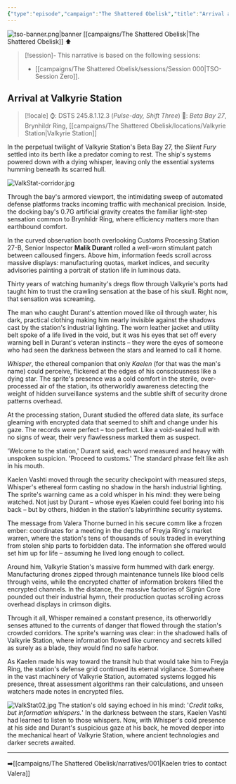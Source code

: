 ```yaml
---
{"type":"episode","campaign":"The Shattered Obelisk","title":"Arrival at Valkyrie Station","episode":"TSO-000","aliases":["Arrival at Valkyrie Station"],"location":"Valkyrie Station","tools":["Claude"],"dg-publish":true,"dg-permalink":"the-shattered-obelisk/000","dg-note-icon":"starforged","dg-metatags":{"og:title":"Arrival at Valkyrie Station","description":"TSO-000: Kaelen Vashti arrives at Valkyrie Station.","og:image":"/img/user/Campaigns/The%20Shattered%20Obelisk/images/tso-banner.png"},"cssclasses":["banner","starforged"],"permalink":"/the-shattered-obelisk/000/","metatags":{"og:title":"Arrival at Valkyrie Station","description":"TSO-000: Kaelen Vashti arrives at Valkyrie Station.","og:image":"/img/user/Campaigns/The%20Shattered%20Obelisk/images/tso-banner.png"},"contentClasses":"banner starforged","dgPassFrontmatter":true,"noteIcon":"starforged"}
---
```


![tso-banner.png|banner](/img/user/campaigns/The%20Shattered%20Obelisk/images/tso-banner.png)
[[campaigns/The Shattered Obelisk\|The Shattered Obelisk]] ⬆️

> [!session]-
> This narrative is based on the following sessions:
> -  [[campaigns/The Shattered Obelisk/sessions/Session 000\|TSO-Session Zero]].

## Arrival at Valkyrie Station

> [!locale]
> ⌚:  DSTS 245.8.1.12.3 (*Pulse-day, Shift Three*) 
> 📌: *Beta Bay 27*, Brynhildr Ring, [[campaigns/The Shattered Obelisk/locations/Valkyrie Station\|Valkyrie Station]]

In the perpetual twilight of Valkyrie Station's Beta Bay 27, the *Silent Fury* settled into its berth like a predator coming to rest. The ship's systems powered down with a dying whisper, leaving only the essential systems humming beneath its scarred hull.  

![ValkStat-corridor.jpg](/img/user/campaigns/The%20Shattered%20Obelisk/images/ValkStat-corridor.jpg)

Through the bay's armored viewport, the intimidating sweep of automated defense platforms tracks incoming traffic with mechanical precision. Inside, the docking bay's 0.7G artificial gravity creates the familiar light-step sensation common to Brynhildr Ring, where efficiency matters more than earthbound comfort.

In the curved observation booth overlooking Customs Processing Station 27-B, Senior Inspector **Malik Durant** rolled a well-worn stimulant patch between calloused fingers. Above him, information feeds scroll across massive displays: manufacturing quotas, market indices, and security advisories painting a portrait of station life in luminous data.

Thirty years of watching humanity's dregs flow through Valkyrie's ports had taught him to trust the crawling sensation at the base of his skull. Right now, that sensation was screaming.

The man who caught Durant's attention moved like oil through water, his dark, practical clothing making him nearly invisible against the shadows cast by the station's industrial lighting. The worn leather jacket and utility belt spoke of a life lived in the void, but it was his eyes that set off every warning bell in Durant's veteran instincts – they were the eyes of someone who had seen the darkness between the stars and learned to call it home.

*Whisper*, the ethereal companion that only *Kaelen* (for that was the man's name) could perceive, flickered at the edges of his consciousness like a dying star. The sprite's presence was a cold comfort in the sterile, over-processed air of the station, its otherworldly awareness detecting the weight of hidden surveillance systems and the subtle shift of security drone patterns overhead.

At the processing station, Durant studied the offered data slate, its surface gleaming with encrypted data that seemed to shift and change under his gaze. The records were perfect – too perfect. Like a void-sealed hull with no signs of wear, their very flawlessness marked them as suspect.

'Welcome to the station,' Durant said, each word measured and heavy with unspoken suspicion. 'Proceed to customs.' The standard phrase felt like ash in his mouth.

Kaelen Vashti moved through the security checkpoint with measured steps, Whisper's ethereal form casting no shadow in the harsh industrial lighting. The sprite's warning came as a cold whisper in his mind: they were being watched. Not just by Durant – whose eyes Kaelen could feel boring into his back – but by others, hidden in the station's labyrinthine security systems.

The message from Valera Thorne burned in his secure comm like a frozen ember: coordinates for a meeting in the depths of Freyja Ring's market warren, where the station's tens of thousands of souls traded in everything from stolen ship parts to forbidden data. The information she offered would set him up for life – assuming he lived long enough to collect.

Around him, Valkyrie Station's massive form hummed with dark energy. Manufacturing drones zipped through maintenance tunnels like blood cells through veins, while the encrypted chatter of information brokers filled the encrypted channels. In the distance, the massive factories of Sigrún Core pounded out their industrial hymn, their production quotas scrolling across overhead displays in crimson digits.

Through it all, Whisper remained a constant presence, its otherworldly senses attuned to the currents of danger that flowed through the station's crowded corridors. The sprite's warning was clear: in the shadowed halls of Valkyrie Station, where information flowed like currency and secrets killed as surely as a blade, they would find no safe harbor.

As Kaelen made his way toward the transit hub that would take him to Freyja Ring, the station's defense grid continued its eternal vigilance. Somewhere in the vast machinery of Valkyrie Station, automated systems logged his presence, threat assessment algorithms ran their calculations, and unseen watchers made notes in encrypted files.

![ValkStat02.jpg](/img/user/campaigns/The%20Shattered%20Obelisk/images/ValkStat02.jpg)
The station's old saying echoed in his mind: '*Credit talks, but information whispers.*' In the darkness between the stars, Kaelen Vashti had learned to listen to those whispers. Now, with Whisper's cold presence at his side and Durant's suspicious gaze at his back, he moved deeper into the mechanical heart of Valkyrie Station, where ancient technologies and darker secrets awaited.

- - -

➡️[[campaigns/The Shattered Obelisk/narratives/001\|Kaelen tries to contact Valera]]